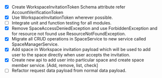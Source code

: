 - [x] Create WorkspaceInvitationToken Schema attribute refer AccountVerificationToken
- [x] Use WorkspaceInvitationToken wherever possible.
- [ ] Integrate unit and function testing for all modules.
- [x] Remove SpaceAccessDeniedException and use ForbiddenException and for resource not found use ResourceNotFoundException.
- [x] Migrate all CRUD operations in SpaceService to new service called SpaceManagerService.
- [x] Add space in Workspace invitation payload which will be used to add user to the space directly when user accepts the invitation.
- [x] Create new api to add user into particular space and create space member service. [Add, remove, list, check]
- [ ] Refactor request data payload from normal data payload.
